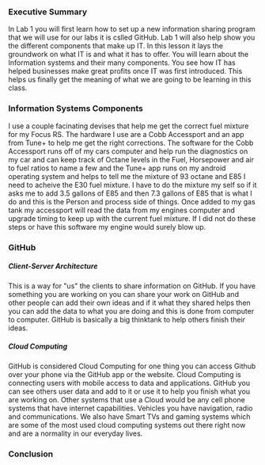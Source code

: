 ### Executive Summary
In Lab 1 you will first learn how to set up a new information sharing program that we will use for our labs it is cslled GitHub. Lab 1 will also help show you the different components that make up IT. In this lesson it lays the groundwork on what IT is and what it has to offer. You will learn about the Information systems and their many components. You see how IT has helped businesses make great profits once IT was first introduced. This helps us finally get the meaning of what we are going to be learning in this class.
### Information Systems Components
I use a couple facinating devises that help me get the correct fuel mixture for my Focus RS. The hardware I use are a Cobb Accessport and an app from Tune+ to help me get the right corrections. The software for the Cobb Accessport runs off of my cars computer and help run the diagnostics on my car and can keep track of Octane levels in the Fuel, Horsepower and air to fuel ratios to name a few and the Tune+ app runs on my android operating system and helps to tell me the mixture of 93 octane and E85 I need to acheive the E30 fuel mixture. I have to do the mixture my self so if it asks me to add 3.5 gallons of E85 and then 7.3 gallons of E85 that is what I do and this is the Person and process side of things. Once added to my gas tank my accessport will read the data from my engines computer and upgrade timing to keep up with the current fuel mixture. If I did not do these steps or have this software my engine would surely blow up.
### GitHub

##### Client-Server Architecture
This is a way for "us" the clients to share information on GitHub. If you have something you are working on you can share your work on GitHub and other people can add their own ideas and if it what they shared helps then you can add the data to what you are doing and this is done from computer to computer. GitHub is basically a big thinktank to help others finish their ideas. 
##### Cloud Computing
GitHub is considered Cloud Computing for one thing you can access Github over your phone via the GitHub app or the website. Cloud Computing is connecting users with mobile access to data and applications. GitHub you can see others user data and add to it or use it to help you finish what you are working on.  Other systems that use a Cloud would be any cell phone systems that have internet capabilities. Vehicles you have navigation, radio and communications. We also have Smart TVs and gaming systems which are some of the most used cloud computing systems out there right now and are a normality in our everyday lives.
### Conclusion
